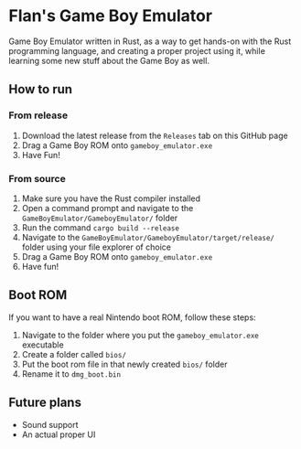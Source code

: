 # Flan's Game Boy Emulator
 Game Boy Emulator written in Rust, as a way to get hands-on with the Rust programming language, and creating a proper project using it, while learning some new stuff about the Game Boy as well.
 
## How to run
### From release
1. Download the latest release from the `Releases` tab on this GitHub page
2. Drag a Game Boy ROM onto `gameboy_emulator.exe`
3. Have Fun!

### From source
1. Make sure you have the Rust compiler installed
2. Open a command prompt and navigate to the `GameBoyEmulator/GameboyEmulator/` folder
3. Run the command `cargo build --release`
4. Navigate to the `GameBoyEmulator/GameboyEmulator/target/release/` folder using your file explorer of choice
5. Drag a Game Boy ROM onto `gameboy_emulator.exe`
6. Have fun!

## Boot ROM
If you want to have a real Nintendo boot ROM, follow these steps:
1. Navigate to the folder where you put the `gameboy_emulator.exe` executable
2. Create a folder called `bios/`
3. Put the boot rom file in that newly created `bios/` folder
4. Rename it to `dmg_boot.bin`

## Future plans
- Sound support
- An actual proper UI